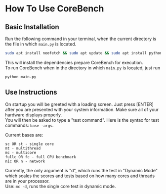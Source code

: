 # How To Use CoreBench
## Basic Installation

Run the following command in your terminal, when the current directory is the file in which ```main.py``` is located.
```bash
sudo apt install neofetch && sudo apt update && sudo apt install python3-pip && pip install -r requirements.txt
```
This will install the dependencies prepare CoreBench for execution.<br>
To run CoreBench when in the directory in which ```main.py``` is located, just run
```bash
python main.py
```

## Use Instructions
On startup you will be greeted with a loading screen. Just press [ENTER] after you are presented with your system information. Make sure all of your hardware displays properly.<br>
You will then be asked to type a "test command". Here is the syntax for test commands: ```base -args```.<br>

Current bases are:
```
sc OR st - single core
mt - multithread
mc - multicore
fullc OR fc - full CPU benchmark
nic OR n - network
```

Currently, the only argument is "d", which runs the test in "Dynamic Mode" which scales the scores and tests based on how many cores and threads are in your processor.<br>
Use: ```mc -d```, runs the single core test in dynamic mode.
